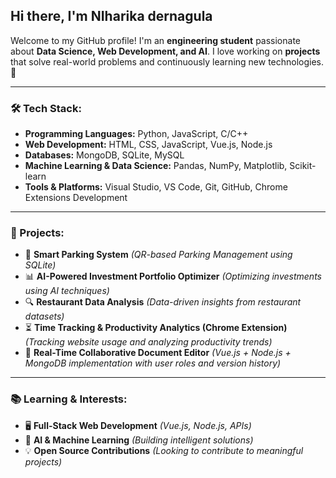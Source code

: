 ## Hi there, I'm NIharika dernagula

Welcome to my GitHub profile! I'm an **engineering student** passionate about **Data Science, Web Development, and AI**. I love working on **projects** that solve real-world problems and continuously learning new technologies. 🚀

---

### 🛠️ Tech Stack:
- **Programming Languages:** Python, JavaScript, C/C++
- **Web Development:** HTML, CSS, JavaScript, Vue.js, Node.js
- **Databases:** MongoDB, SQLite, MySQL
- **Machine Learning & Data Science:** Pandas, NumPy, Matplotlib, Scikit-learn
- **Tools & Platforms:** Visual Studio, VS Code, Git, GitHub, Chrome Extensions Development

---

### 📌 Projects:
- 🚀 **Smart Parking System** *(QR-based Parking Management using SQLite)*
- 📊 **AI-Powered Investment Portfolio Optimizer** *(Optimizing investments using AI techniques)*
- 🔍 **Restaurant Data Analysis** *(Data-driven insights from restaurant datasets)*
- ⏳ **Time Tracking & Productivity Analytics (Chrome Extension)** *(Tracking website usage and analyzing productivity trends)*
- 📝 **Real-Time Collaborative Document Editor** *(Vue.js + Node.js + MongoDB implementation with user roles and version history)*

---

### 📚 Learning & Interests:
- 🖥️ **Full-Stack Web Development** *(Vue.js, Node.js, APIs)*
- 🤖 **AI & Machine Learning** *(Building intelligent solutions)*
- 💡 **Open Source Contributions** *(Looking to contribute to meaningful projects)*

